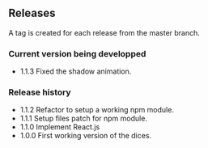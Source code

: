 ## Releases
A tag is created for each release from the master branch.

### Current version being developped

- 1.1.3 Fixed the shadow animation.

### Release history
- 1.1.2 Refactor to setup a working npm module.
- 1.1.1 Setup files patch for npm module.
- 1.1.0 Implement React.js
- 1.0.0 First working version of the dices.
